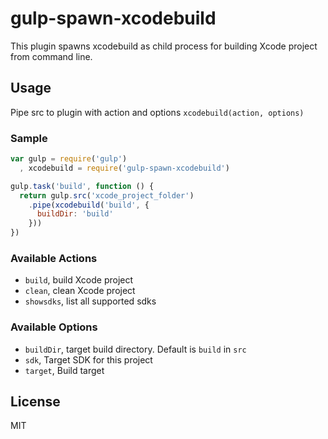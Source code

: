 # gulp-spawn-xcodebuild

This plugin spawns xcodebuild as child process for building Xcode project from
command line.

## Usage

Pipe src to plugin with action and options `xcodebuild(action, options)`

### Sample

```javascript
var gulp = require('gulp')
  , xcodebuild = require('gulp-spawn-xcodebuild')

gulp.task('build', function () {
  return gulp.src('xcode_project_folder')
    .pipe(xcodebuild('build', {
      buildDir: 'build'
    }))
})
```

### Available Actions

 - `build`, build Xcode project
 - `clean`, clean Xcode project
 - `showsdks`, list all supported sdks

### Available Options

 - `buildDir`, target build directory. Default is `build` in `src`
 - `sdk`, Target SDK for this project
 - `target`, Build target

## License

MIT
